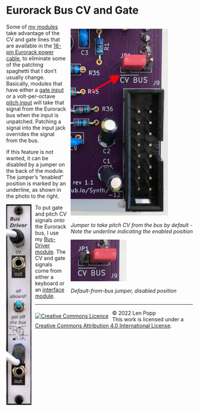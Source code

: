 # Eurorack Bus CV and Gate

<div style="float:right;padding-left:10px">

![eurorack-bus-on](eurorack-bus-on.jpg)

_Jumper to take pitch CV from the bus by default -  
Note the underline indicating the enabled position_

![eurorack-bus-off](eurorack-bus-off.jpg)

_Default-from-bus jumper, disabled position_

</div>

Some of [my modules](index.html#modules) take advantage of the CV and gate lines that are available in the [16-pin Eurorack power cable](https://doepfer.de/a100_man/a100t_e.htm), to eliminate some of the patching spaghetti that I don’t usually change. Basically, modules that have either a [gate input](https://github.com/Len42/Synth/tree/main/modules/Envelope2) or a volt-per-octave [pitch input](https://github.com/Len42/Synth/tree/main/modules/VCO-2131) will take that signal from the Eurorack bus when the input is unpatched. Patching a signal into the input jack overrides the signal from the bus.

If this feature is not wanted, it can be disabled by a jumper on the back of the module. The jumper’s “enabled” position is marked by an underline, as shown in the photo to the right.

<img src="eurorack-bus-driver.jpg" style="float:left;padding-right:10px">

To put gate and pitch CV signals _onto_ the Eurorack bus, I use my [Bus-Driver module](../modules/Bus-Driver). The CV and gate signals come from either a keyboard or an [interface module](https://www.expert-sleepers.co.uk/es8.html).

<hr /><div><div style="float:left; padding-right:10px"><a rel="license" href="http://creativecommons.org/licenses/by/4.0/"><img alt="Creative Commons Licence" style="border-width:0; padding-top:8px;" src="https://i.creativecommons.org/l/by/4.0/88x31.png" /></a></div><div style="padding-left:10px;">© 2022 Len Popp<br />This work is licensed under a <a rel="license" href="http://creativecommons.org/licenses/by/4.0/">Creative Commons Attribution 4.0 International License</a>.</div></div>